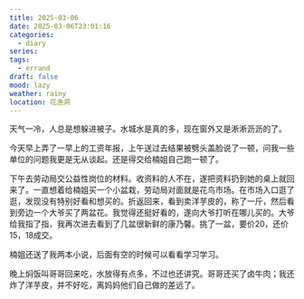 ```yaml
---
title: 2025-03-06
date: 2025-03-06T23:01:16
categories:
  - diary
series:
tags:
  - errand
draft: false
mood: lazy
weather: rainy
location: 花渔洞
---
```


天气一冷，人总是想躲进被子。水城水是真的多，现在窗外又是淅淅沥沥的了。

今天早上弄了一早上的工资年报，上午送过去结果被劈头盖脸说了一顿，问我一些单位的问题我更是无从谈起。还是得交给楠姐自己跑一顿了。

下午去劳动局交公益性岗位的材料。收资料的人不在，遂把资料扔到她的桌上就回来了。一直想着给楠姐买一个小盆栽，劳动局对面就是花鸟市场。在市场入口逛了逛，发现没有特别好看和想买的。折返回来，看到卖洋芋皮的，称了一斤，然后看到旁边一个大爷买了两盆花。我觉得还挺好看的，遂向大爷打听在哪儿买的。大爷给我指了指，我再次进去看到了几盆很新鲜的康乃馨。挑了一盆，要价20，还价15，18成交。

楠姐还送了我两本小说，后面有空的时候可以看看学习学习。

晚上焖饭叫哥哥回来吃，水放得有点多，不过也还讲究。哥哥还买了卤牛肉；我还炸了洋芋皮，并不好吃，离妈妈他们自己做的差远了。
